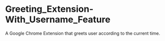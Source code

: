 # Greeting_Extension-With_Username_Feature
A Google Chrome Extension that greets user according to the current time.

